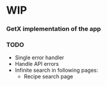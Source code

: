 # WIP

### GetX implementation of the app

### TODO
- Single error handler
- Handle API errors
- Infinite search in following pages:
  - Recipe search page